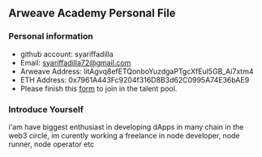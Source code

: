## Arweave Academy Personal File

### Personal information

- github account: syariffadilla
- Email: syariffadilla72@gmail.com 
- Arweave Address: litAgvq8efETQonboYuzdgaPTgcXfEul5GB_Ai7xtm4
- ETH Address: 0x7961A443Fc9204f316D8B3d62C0995A74E36bAE9
- Please finish this [form](https://docs.google.com/forms/d/e/1FAIpQLSfWA5fIIcBgmRppm3jNz5vmf9Mai_QMVil-2pO4r7YKn_Zhtw/viewform?usp=sf_link) to join in the talent pool.

### Introduce Yourself
 i'am have biggest enthusiast in developing dApps in many chain in the web3 circle, im curently working a freelance in node developer, node runner, node operator etc